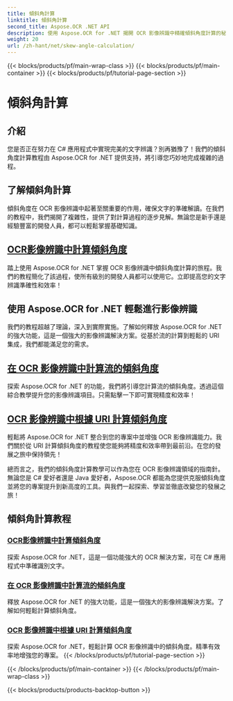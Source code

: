 ```yaml
---
title: 傾斜角計算
linktitle: 傾斜角計算
second_title: Aspose.OCR .NET API
description: 使用 Aspose.OCR for .NET 揭開 OCR 影像辨識中精確傾斜角度計算的秘密。輕鬆提高專案的精度和效率。
weight: 20
url: /zh-hant/net/skew-angle-calculation/
---
```


{{< blocks/products/pf/main-wrap-class >}}
{{< blocks/products/pf/main-container >}}
{{< blocks/products/pf/tutorial-page-section >}}

# 傾斜角計算

## 介紹

您是否正在努力在 C# 應用程式中實現完美的文字辨識？別再猶豫了！我們的傾斜角度計算教程由 Aspose.OCR for .NET 提供支持，將引導您巧妙地完成複雜的過程。

## 了解傾斜角計算
傾斜角度在 OCR 影像辨識中起著至關重要的作用，確保文字的準確解讀。在我們的教程中，我們揭開了複雜性，提供了對計算過程的逐步見解。無論您是新手還是經驗豐富的開發人員，都可以輕鬆掌握基礎知識。

## [OCR影像辨識中計算傾斜角度](./calculate-skew-angle/)
踏上使用 Aspose.OCR for .NET 掌握 OCR 影像辨識中傾斜角度計算的旅程。我們的教程簡化了該過程，使所有級別的開發人員都可以使用它。立即提高您的文字辨識準確性和效率！

## 使用 Aspose.OCR for .NET 輕鬆進行影像辨識
我們的教程超越了理論，深入到實際實施。了解如何釋放 Aspose.OCR for .NET 的強大功能，這是一個強大的影像辨識解決方案。從基於流的計算到輕鬆的 URI 集成，我們都能滿足您的需求。

## [在 OCR 影像辨識中計算流的傾斜角度](./calculate-skew-angle-from-stream/)
探索 Aspose.OCR for .NET 的功能，我們將引導您計算流的傾斜角度。透過這個綜合教學提升您的影像辨識項目。只需點擊一下即可實現精度和效率！

## [OCR 影像辨識中根據 URI 計算傾斜角度](./calculate-skew-angle-from-uri/)
輕鬆將 Aspose.OCR for .NET 整合到您的專案中並增強 OCR 影像辨識能力。我們關於從 URI 計算傾斜角度的教程使您能夠將精度和效率帶到最前沿。在您的發展之旅中保持領先！

總而言之，我們的傾斜角度計算教學可以作為您在 OCR 影像辨識領域的指南針。無論您是 C# 愛好者還是 Java 愛好者，Aspose.OCR 都能為您提供克服傾斜角度並將您的專案提升到新高度的工具。與我們一起探索、學習並徹底改變您的發展之旅！
## 傾斜角計算教程
### [OCR影像辨識中計算傾斜角度](./calculate-skew-angle/)
探索 Aspose.OCR for .NET，這是一個功能強大的 OCR 解決方案，可在 C# 應用程式中準確識別文字。
### [在 OCR 影像辨識中計算流的傾斜角度](./calculate-skew-angle-from-stream/)
釋放 Aspose.OCR for .NET 的強大功能，這是一個強大的影像辨識解決方案。了解如何輕鬆計算傾斜角度。
### [OCR 影像辨識中根據 URI 計算傾斜角度](./calculate-skew-angle-from-uri/)
探索 Aspose.OCR for .NET，輕鬆計算 OCR 影像辨識中的傾斜角度。精準有效率地增強您的專案。
{{< /blocks/products/pf/tutorial-page-section >}}

{{< /blocks/products/pf/main-container >}}
{{< /blocks/products/pf/main-wrap-class >}}

{{< blocks/products/products-backtop-button >}}
